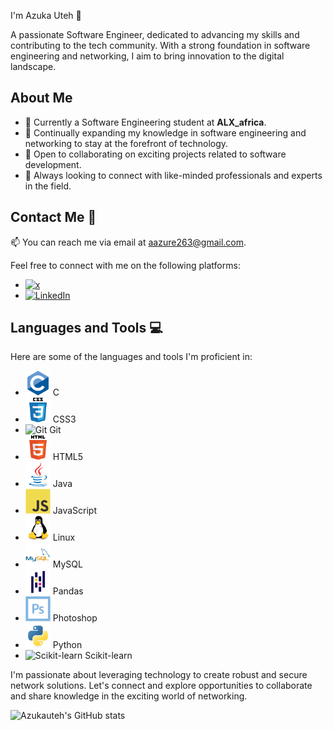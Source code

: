  I'm Azuka Uteh :wave:

A passionate Software Engineer, dedicated to advancing my skills and contributing to the tech community. With a strong foundation in software engineering and networking, I aim to bring innovation to the digital landscape.

## About Me 

- 🔭 Currently a Software Engineering student at **ALX_africa**.
- 🌱 Continually expanding my knowledge in software engineering and networking to stay at the forefront of technology.
- 👯 Open to collaborating on exciting projects related to software development.
- 🤝 Always looking to connect with like-minded professionals and experts in the field.

## Contact Me :email:

📫 You can reach me via email at [aazure263@gmail.com](mailto:aazure263@gmail.com).

Feel free to connect with me on the following platforms:

- <a href="https://x.com/Magnifi66148508" target="_blank"><img src="https://img.shields.io/twitter/follow/Magnifi66148508?style=social&logo=x" alt="x" width="150px" height="30px" /></a>
- <a href="https://www.linkedin.com/in/azukauteh" target="_blank"><img src="https://img.shields.io/badge/LinkedIn-Connect-blue?logo=linkedin" alt="LinkedIn" width="150px" height="30px" /></a>

## Languages and Tools :computer:

Here are some of the languages and tools I'm proficient in:

- <img src="https://raw.githubusercontent.com/devicons/devicon/master/icons/c/c-original.svg" alt="C" width="40px" height="40px" /> C
- <img src="https://raw.githubusercontent.com/devicons/devicon/master/icons/css3/css3-original-wordmark.svg" alt="CSS3" width="40px" height="40px" /> CSS3
- <img src="https://www.vectorlogo.zone/logos/git-scm/git-scm-icon.svg" alt="Git" width="40px" height="40px" /> Git
- <img src="https://raw.githubusercontent.com/devicons/devicon/master/icons/html5/html5-original-wordmark.svg" alt="HTML5" width="40px" height="40px" /> HTML5
- <img src="https://raw.githubusercontent.com/devicons/devicon/master/icons/java/java-original.svg" alt="Java" width="40px" height="40px" /> Java
- <img src="https://raw.githubusercontent.com/devicons/devicon/master/icons/javascript/javascript-original.svg" alt="JavaScript" width="40px" height="40px" /> JavaScript
- <img src="https://raw.githubusercontent.com/devicons/devicon/master/icons/linux/linux-original.svg" alt="Linux" width="40px" height="40px" /> Linux
- <img src="https://raw.githubusercontent.com/devicons/devicon/master/icons/mysql/mysql-original-wordmark.svg" alt="MySQL" width="40px" height="40px" /> MySQL
- <img src="https://raw.githubusercontent.com/devicons/devicon/2ae2a900d2f041da66e950e4d48052658d850630/icons/pandas/pandas-original.svg" alt="Pandas" width="40px" height="40px" /> Pandas
- <img src="https://raw.githubusercontent.com/devicons/devicon/master/icons/photoshop/photoshop-line.svg" alt="Photoshop" width="40px" height="40px" /> Photoshop
- <img src="https://raw.githubusercontent.com/devicons/devicon/master/icons/python/python-original.svg" alt="Python" width="40px" height="40px" /> Python
- <img src="https://upload.wikimedia.org/wikipedia/commons/0/05/Scikit_learn_logo_small.svg" alt="Scikit-learn" width="40px" height="40px" /> Scikit-learn

I'm passionate about leveraging technology to create robust and secure network solutions. Let's connect and explore opportunities to collaborate and share knowledge in the exciting world of networking.



![Azukauteh's GitHub stats](https://github-readme-stats.vercel.app/api?username=azukauteh&show_icons=true&theme=radical)

